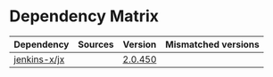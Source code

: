 # Dependency Matrix

Dependency | Sources | Version | Mismatched versions
---------- | ------- | ------- | -------------------
[jenkins-x/jx](https://github.com/jenkins-x/jx.git) |  | [2.0.450](https://github.com/jenkins-x/jx/releases/tag/v2.0.450) | 
